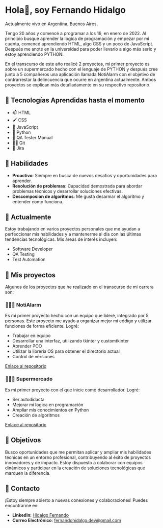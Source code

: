 # **Hola👋, soy Fernando Hidalgo**

Actualmente vivo en Argentina, Buenos Aires. 

Tengo 20 años y comencé a programar a los 19, en enero de 2022.
Al principio busqué aprender la lógica de programación y empezar por mi cuenta, comencé aprendiendo HTML, algo CSS y un poco de JavaScript. Después me anoté en la universidad para poder llevarlo a algo más serio y estoy aprendiendo PYTHON.

En el transcurso de este año realicé 2 proyectos, mi primer proyecto es sobre un supermercado hecho con el lenguaje de PYTHON y después cree junto a 5 compañeros una aplicación llamada NotiAlarm
con el objetivo de contrarrestar la delincuencia que ocurre en argentina actualmente. Ambos proyectos se explican más detalladamente en su respectivo repositorio.

## 📕 Tecnologías Aprendidas hasta el momento 
- 📫 HTML
- 🖌 CSS
- 💼 JavaScript
- 🐍 Python
- 👀 QA Tester Manual
- 👮‍♂️ Git
- 🛂 Jira

## 🔧 Habilidades
- **Proactivo**: Siempre en busca de nuevos desafíos y oportunidades para aprender.
- **Resolución de problemas**: Capacidad demostrada para abordar problemas técnicos y desarrollar soluciones efectivas.
- **Descomposion de algoritmos**: Me gusta desarmar el algoritmo y entender como funciona.

## 🌱 Actualmente

Estoy trabajando en varios proyectos personales que me ayudan a perfeccionar mis habilidades y a mantenerme al día con las últimas tendencias tecnológicas. Mis áreas de interés incluyen:

- Software Developer
- QA Testing
- Test Automation

## 📖 Mis proyectos

Algunos de los proyectos que he realizado en el transcurso de mi carrera son:

### 👨🏻‍🎓 NotiAlarm
Es mi primer proyecto hecho con un equipo que lideré, integrado por 5 personas. Este proyecto me ayudo a organizar mejor mi código y utilizar funciones de forma eficiente.
Logré:
- Trabajar en equipo
- Desarrollar una interfaz, utilizando tkinter y customtkinter
- Aprender POO
- Utilizar la librería OS para obtener el directorio actual
- Control de versiones

[Enlace al repositorio](https://github.com/JordanaOrfano/NotiAlarm)

### 👨🏻‍🎓 Supermercado
Es mi primer proyecto con el que inicie como desarrollador.
Logré:
- Ser autodidacta
- Mejorar mi logica en programación
- Ampliar mis conocimientos en Python
- Creación de algoritmos

[Enlace al repositorio](https://github.com/HidalgoFernandoo/supermercado)

## 🎯 Objetivos

Busco oportunidades que me permitan aplicar y ampliar mis habilidades técnicas en un entorno profesional, contribuyendo al éxito de proyectos innovadores y de impacto. Estoy dispuesto a colaborar con equipos dinámicos y participar en la creación de soluciones tecnológicas que marquen la diferencia.

## 📮 Contacto
¡Estoy siempre abierto a nuevas conexiones y colaboraciones!
Puedes encontrarme en:
- **LinkedIn**: [Hidalgo Fernando](https://www.linkedin.com/in/fernando-hidalgoo/)
- **Correo Electrónico**: fernandohidalgo.dev@gmail.com
